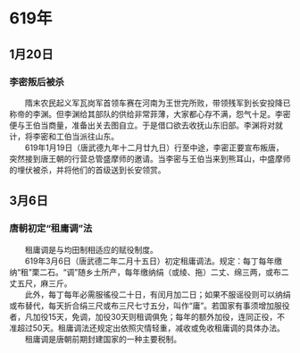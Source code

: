 # 619年
## 1月20日
### 李密叛后被杀
　　隋末农民起义军瓦岗军首领车赛在河南为王世完所败，带领残军到长安投降已称帝的李渊。但李渊给其部队的供给非常菲薄，大家都心存不满，怨气十足。李密便与王伯当商量，准备出关去图自立。于是借口欲去收抚山东旧部。李渊将对就计，将李密和工伯当派往山东。<br>　　619年1月19日（唐武德九年十二月廿九日）行至中途，李密正要宣布叛唐，突然接到唐王朝的行营总管盛摩师的邀请。当李密与王伯当来到熊耳山，中盛摩师的埋伏被杀，并将他们的首级送到长安领赏。
## 3月6日
### 唐朝初定“租庸调”法
　　租庸调是与均田制相适应的赋役制度。<br>　　619年3月6日（唐武德二年二月十五日）初定租庸调法。规定：每丁每年缴纳“租”栗二石。“调”随乡土所产，每年缴纳绢（或绫、拖）二丈、绵三两，或布二丈五尺，麻三斤。<br>　　此外，每丁每年必需服徭役二十日，有闰月加二日；如果不服谣役则可以纳绢或布替代，每天折合绢三尺或布三尺七寸五分，叫作“庸”。若国家有事须增加服役者，凡加役15天，免调，加役30天则租调俱免；每年的额外加役，连同正役，不准超过50天。租庸调法还规定出依照灾情轻重，减收或免收租庸调的具体办法。<br>　　租庸调是唐朝前期封建国家的一种主要税制。
<comment/>